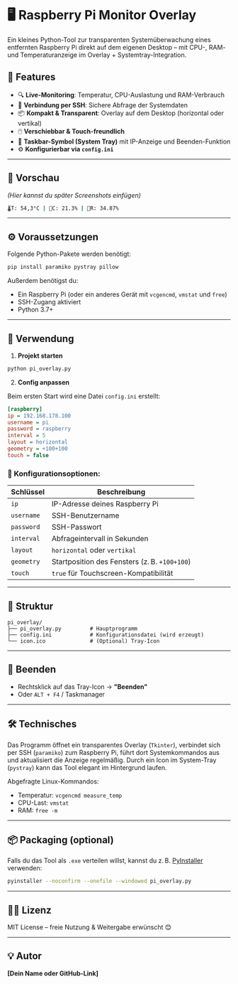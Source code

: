 
# 🖥️ Raspberry Pi Monitor Overlay

Ein kleines Python-Tool zur transparenten Systemüberwachung eines entfernten Raspberry Pi direkt auf dem eigenen Desktop – mit CPU-, RAM- und Temperaturanzeige im Overlay + Systemtray-Integration.

## 🧠 Features

- 🔍 **Live-Monitoring**: Temperatur, CPU-Auslastung und RAM-Verbrauch
- 📡 **Verbindung per SSH**: Sichere Abfrage der Systemdaten
- 📦 **Kompakt & Transparent**: Overlay auf dem Desktop (horizontal oder vertikal)
- 🖱️ **Verschiebbar & Touch-freundlich**
- 🧲 **Taskbar-Symbol (System Tray)** mit IP-Anzeige und Beenden-Funktion
- ⚙️ **Konfigurierbar via `config.ini`**

---

## 📸 Vorschau

*(Hier kannst du später Screenshots einfügen)*

```bash
🌡T: 54,3°C | 🧠C: 21.3% | 💾R: 34.87%
```

---

## ⚙️ Voraussetzungen

Folgende Python-Pakete werden benötigt:

```bash
pip install paramiko pystray pillow
```

Außerdem benötigst du:

- Ein Raspberry Pi (oder ein anderes Gerät mit `vcgencmd`, `vmstat` und `free`)
- SSH-Zugang aktiviert
- Python 3.7+

---

## 🚀 Verwendung

1. **Projekt starten**

```bash
python pi_overlay.py
```

2. **Config anpassen**

Beim ersten Start wird eine Datei `config.ini` erstellt:

```ini
[raspberry]
ip = 192.168.178.100
username = pi
password = raspberry
interval = 5
layout = horizontal
geometry = +100+100
touch = false
```

### 🔧 Konfigurationsoptionen:

| Schlüssel     | Beschreibung                            |
|--------------|------------------------------------------|
| `ip`         | IP-Adresse deines Raspberry Pi           |
| `username`   | SSH-Benutzername                         |
| `password`   | SSH-Passwort                             |
| `interval`   | Abfrageintervall in Sekunden             |
| `layout`     | `horizontal` oder `vertikal`             |
| `geometry`   | Startposition des Fensters (z. B. `+100+100`) |
| `touch`      | `true` für Touchscreen-Kompatibilität    |

---

## 📁 Struktur

```text
pi_overlay/
├── pi_overlay.py         # Hauptprogramm
├── config.ini            # Konfigurationsdatei (wird erzeugt)
└── icon.ico              # (Optional) Tray-Icon
```

---

## 🛑 Beenden

- Rechtsklick auf das Tray-Icon → **"Beenden"**
- Oder `ALT + F4` / Taskmanager

---

## 🛠️ Technisches

Das Programm öffnet ein transparentes Overlay (`Tkinter`), verbindet sich per SSH (`paramiko`) zum Raspberry Pi, führt dort Systemkommandos aus und aktualisiert die Anzeige regelmäßig. Durch ein Icon im System-Tray (`pystray`) kann das Tool elegant im Hintergrund laufen.

Abgefragte Linux-Kommandos:

- Temperatur: `vcgencmd measure_temp`
- CPU-Last: `vmstat`
- RAM: `free -m`

---

## 📦 Packaging (optional)

Falls du das Tool als `.exe` verteilen willst, kannst du z. B. [PyInstaller](https://www.pyinstaller.org/) verwenden:

```bash
pyinstaller --noconfirm --onefile --windowed pi_overlay.py
```

---

## 🧑‍💻 Lizenz

MIT License – freie Nutzung & Weitergabe erwünscht 😊

---

## 💡 Autor

**[Dein Name oder GitHub-Link]**
